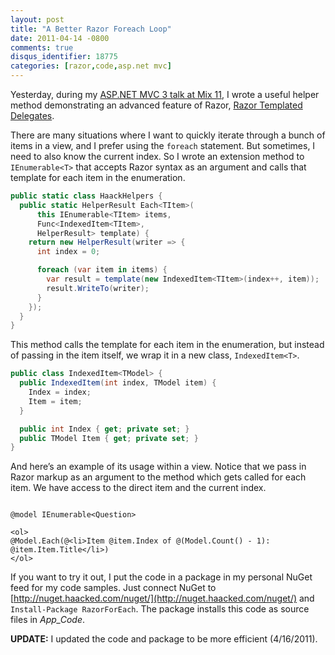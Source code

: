 ```yaml
---
layout: post
title: "A Better Razor Foreach Loop"
date: 2011-04-14 -0800
comments: true
disqus_identifier: 18775
categories: [razor,code,asp.net mvc]
---
```

Yesterday, during my [ASP.NET MVC 3 talk at Mix
11](http://channel9.msdn.com/events/MIX/MIX11/FRM03 "ASP.NET MVC 3 The Time Is Now"),
I wrote a useful helper method demonstrating an advanced feature of
Razor, [Razor Templated
Delegates](http://haacked.com/archive/2011/02/27/templated-razor-delegates.aspx "Templated Razor Templates").

There are many situations where I want to quickly iterate through a
bunch of items in a view, and I prefer using the `foreach` statement.
But sometimes, I need to also know the current index. So I wrote an
extension method to `IEnumerable<T>` that accepts Razor syntax as an
argument and calls that template for each item in the enumeration.

```csharp
public static class HaackHelpers {
  public static HelperResult Each<TItem>(
      this IEnumerable<TItem> items, 
      Func<IndexedItem<TItem>, 
      HelperResult> template) {
    return new HelperResult(writer => {
      int index = 0;

      foreach (var item in items) {
        var result = template(new IndexedItem<TItem>(index++, item));
        result.WriteTo(writer);
      }
    });
  }
}
```

This method calls the template for each item in the enumeration, but
instead of passing in the item itself, we wrap it in a new class,
`IndexedItem<T>`.

```csharp
public class IndexedItem<TModel> {
  public IndexedItem(int index, TModel item) {
    Index = index;
    Item = item;
  }

  public int Index { get; private set; }
  public TModel Item { get; private set; }
}
```

And here’s an example of its usage within a view. Notice that we pass in
Razor markup as an argument to the method which gets called for each
item. We have access to the direct item and the current index.

<pre class="csharpcode"><code>
<span class="asp">@</span>model IEnumerable&lt;Question&gt;

&lt;ol&gt;
<span class="asp">@</span>Model.Each(<span class="asp">@</span>&lt;li&gt;Item <span class="asp">@</span>item.Index of <span class="asp">@</span>(Model.Count() - 1): <span class="asp">@</span>item.Item.Title&lt;/li&gt;)
&lt;/ol&gt;</code></pre>

If you want to try it out, I put the code in a package in my personal
NuGet feed for my code samples. Just connect NuGet to
[http://nuget.haacked.com/nuget/](http://nuget.haacked.com/nuget/) and
`Install-Package RazorForEach`. The package installs this code as source
files in *App\_Code*.

**UPDATE:** I updated the code and package to be more efficient
(4/16/2011).

